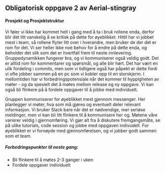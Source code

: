 ## Obligatorisk oppgave 2 av Aerial-stingray

#### Prosjekt og Prosjektstruktur
Vi føler vi ikke har kommet helt i gang med å ta i bruk rollene enda, derfor blir det litt vanskelig å se kritisk på dette for øyeblikket. Hittil har vi jobbet mest i team, så rollene flyter litt over i hverandre, men bruker de der det er rom for det. Vi ser heller ikke noe behov for å endre på dette enda, og beholder det slik som det er hvertfall frem til neste innlevering. Gruppedynamikken fungerer bra, og vi kommuniserer også veldig godt. Det er alltid rom for kommentarer og spørsmål, og alle blir hørt. Det har vært en ulik fordeling i commits, men som vi tidligere også har påpekt er dette fordi vi ofte jobber sammen på en pc som vi kobler opp til en storskjerm. I mellomtiden har vi forbedringspotensiale når det kommer til hyppigheten av møter - og da spesielt det å møtes mellom release og ny oppgave. Vi kan også bli flinkere på å fordele oppgaver til å jobbe med individuelt. 

Gruppen kommuniserer for øyeblikket mest gjennom messenger. Her planlegger vi møter, hva som må gjøres og eventuelt deler relevant informasjon. Vi bruker Slack bare når det er nødvendige, mer seriøse meldinger, men vi kan bli litt flinkere til å kommunisere her og. Møtene våre varierer veldig i gjennomføring. Vi gjør alt fra å diskutere fremgangsmåte, se på ulike tutorials, code session og jobbe med oppgaven indivudelt. For øyeblikket er vi fornøyde med gjennomførelsen, og vi jobber godt sammen som et team. 

##### Forbedringspunkter til neste gang:
* Bli flinkere til å møtes 2-3 ganger i uken
* Fordele oppgaver individuelt
